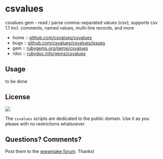 # csvalues

csvalues gem - read / parse comma-separated values (csv); supports csv 1.1 incl. comments, named values, multi-line records, and more

* home  :: [github.com/csvalues/csvalues](https://github.com/csvalues/csvalues)
* bugs  :: [github.com/csvalues/csvalues/issues](https://github.com/csvalues/csvalues/issues)
* gem   :: [rubygems.org/gems/csvalues](https://rubygems.org/gems/csvalues)
* rdoc  :: [rubydoc.info/gems/csvalues](http://rubydoc.info/gems/csvalues)




## Usage

to be done


## License

![](https://publicdomainworks.github.io/buttons/zero88x31.png)

The `csvalues` scripts are dedicated to the public domain.
Use it as you please with no restrictions whatsoever.

## Questions? Comments?

Post them to the [wwwmake forum](http://groups.google.com/group/wwwmake). Thanks!
